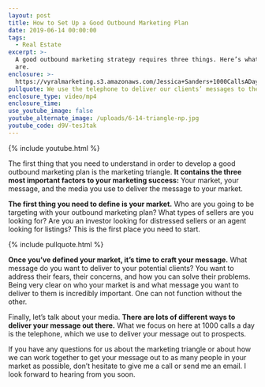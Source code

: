 ```yaml
---
layout: post
title: How to Set Up a Good Outbound Marketing Plan
date: 2019-06-14 00:00:00
tags:
  - Real Estate
excerpt: >-
  A good outbound marketing strategy requires three things. Here’s what they
  are.
enclosure: >-
  https://vyralmarketing.s3.amazonaws.com/Jessica+Sanders+1000CallsADay/1000+Calls+A+Day-+How+to+Set+Up+a+Good+Outbound+Marketing+Plan.mp4
pullquote: We use the telephone to deliver our clients’ messages to their prospects.
enclosure_type: video/mp4
enclosure_time:
use_youtube_image: false
youtube_alternate_image: /uploads/6-14-triangle-np.jpg
youtube_code: d9V-tesJtak
---
```


{% include youtube.html %}

The first thing that you need to understand in order to develop a good outbound marketing plan is the marketing triangle. **It contains the three most important factors to your marketing success:** Your market, your message, and the media you use to deliver the message to your market.

**The first thing you need to define is your market.** Who are you going to be targeting with your outbound marketing plan? What types of sellers are you looking for? Are you an investor looking for distressed sellers or an agent looking for listings? This is the first place you need to start.

{% include pullquote.html %}

**Once you’ve defined your market, it’s time to craft your message.** What message do you want to deliver to your potential clients? You want to address their fears, their concerns, and how you can solve their problems. Being very clear on who your market is and what message you want to deliver to them is incredibly important. One can not function without the other.

Finally, let’s talk about your media. **There are lots of different ways to deliver your message out there.** What we focus on here at 1000 calls a day is the telephone, which we use to deliver your message out to prospects.

If you have any questions for us about the marketing triangle or about how we can work together to get your message out to as many people in your market as possible, don’t hesitate to give me a call or send me an email. I look forward to hearing from you soon.